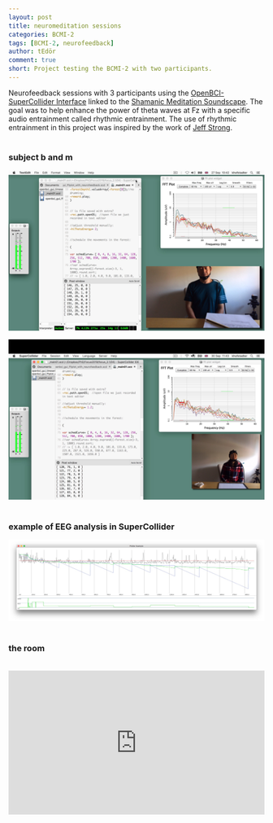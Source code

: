 ```yaml
---
layout: post
title: neuromeditation sessions
categories: BCMI-2
tags: [BCMI-2, neurofeedback]
author: tEdör
comment: true
short: Project testing the BCMI-2 with two participants. 
---
```

<!--
add https://www.maxlaumeister.com/pagecrypt/
-->
Neurofeedback sessions with 3 participants using the [OpenBCI-SuperCollider Interface](/openbci-supercollider-interface/) linked to the [Shamanic Meditation Soundscape](/shamanic-meditation-soundscape/). The goal was to help enhance the power of theta waves at Fz with a specific audio entrainment called rhythmic entrainment. The use of rhythmic entrainment in this project was inspired by the work of [Jeff Strong](https://www.stronginstitute.com/).
<br>
<br>

### subject b and m
![](../assets/img/2019-09-24-b.jpg)
<br>

![](../assets/img/2019-09-24-m.jpg)
<br>
<br>

### example of EEG analysis in SuperCollider
![](../assets/img/2019-09-24-OpenBCI-RAW-2019-09-27_10-34-40_sc_brackets_removed-last-level-ameneded-nfth2.0_levels_plot.jpg)
<br>
<br>

### the room
<br>
<div style="left: 0; width: 100%; height: 0; position: relative; padding-bottom: 56.2493%;"><iframe src="https://www.youtube.com/embed/8W7U3mrnR_s?rel=0&amp;showinfo=0" style="border: 0; top: 0; left: 0; width: 100%; height: 100%; position: absolute;" allowfullscreen scrolling="no"></iframe></div>
